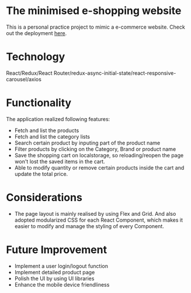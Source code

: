 # The minimised e-shopping website
This is a personal practice project to mimic a e-commerce website. Check out the deployment [here](https://mycart.surge.sh). 


# Technology
React/Redux/React Router/redux-async-initial-state/react-responsive-carousel/axios

# Functionality
The application realized following features:
* Fetch and list the products
* Fetch and list the category lists
* Search certain product by inputing part of the product name
* Filter products by clicking on the Category, Brand or product name
* Save the shopping cart on localstorage, so reloading/reopen the page won't lost the saved items in the cart.
* Able to modify quantity or remove certain products inside the cart and update the total price.

# Considerations
* The page layout is mainly realised by using Flex and Grid. And also adopted modularized CSS for each React Component, which makes it easier to modify and manage the styling of every Component.

# Future Improvement
* Implement a user login/logout function
* Implement detailed product page
* Polish the UI by using UI libraries
* Enhance the mobile device friendliness
